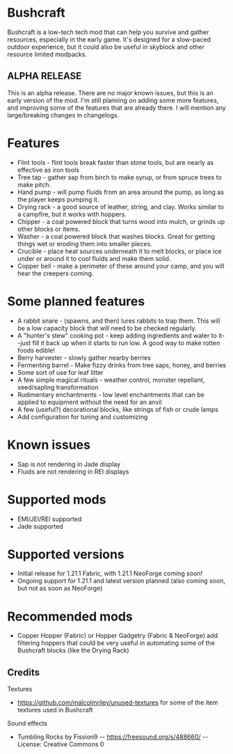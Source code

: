 # Bushcraft
Bushcraft is a low-tech tech mod that can help you survive and gather resources, especially in the early game. It's designed for a slow-paced outdoor experience, but it could also be useful in skyblock and other resource limited modpacks.

## ALPHA RELEASE ##

This is an alpha release. There are no major known issues, but this is an early version of the mod. I'm still planning on adding some more features, and improving some of the features that are already there. I will mention any large/breaking changes in changelogs.

# Features
* Flint tools - flint tools break faster than stone tools, but are nearly as effective as iron tools
* Tree tap - gather sap from birch to make syrup, or from spruce trees to make pitch.
* Hand pump - will pump fluids from an area around the pump, as long as the player keeps pumping it.
* Drying rack - a good source of leather, string, and clay. Works similar to a campfire, but it works with hoppers.
* Chipper - a coal powered block that turns wood into mulch, or grinds up other blocks or items.
* Washer - a coal powered block that washes blocks. Great for getting things wet or eroding them into smaller pieces.
* Crucible - place heat sources underneath it to melt blocks, or place ice under or around it to cool fluids and make them solid.
* Copper bell - make a perimeter of these around your camp, and you will hear the creepers coming. 

# Some planned features
* A rabbit snare - (spawns, and then) lures rabbits to trap them. This will be a low capacity block that will need to be checked regularly.
* A "hunter's stew" cooking pot - keep adding ingredients and water to it--just fill it back up when it starts to run low. A good way to make rotten foods edible!
* Berry harvester - slowly gather nearby berries
* Fermenting barrel - Make fizzy drinks from tree saps, honey, and berries
* Some sort of use for leaf litter
* A few simple magical rituals - weather control, monster repellant, seed/sapling transformation
* Rudimentary enchantments - low level enchantments that can be applied to equipment without the need for an anvil
* A few (useful?) decorational blocks, like strings of fish or crude lamps
* Add configuration for tuning and customizing

# Known issues
* Sap is not rendering in Jade display
* Fluids are not rendering in REI displays

# Supported mods
* EMI/JEI/REI supported
* Jade supported

# Supported versions
* Initial release for 1.21.1 Fabric, with 1.21.1 NeoForge coming soon!
* Ongoing support for 1.21.1 and latest version planned (also coming soon, but not as soon as NeoForge)

# Recommended mods
* Copper Hopper (Fabric) or Hopper Gadgetry (Fabric & NeoForge) add filtering hoppers that could be very useful in automating some of the Bushcraft blocks (like the Drying Rack)

## Credits

Textures
* https://github.com/malcolmriley/unused-textures for some of the item textures used in Bushcraft

Sound effects
* Tumbling Rocks by Fission9 -- https://freesound.org/s/488660/ -- License: Creative Commons 0